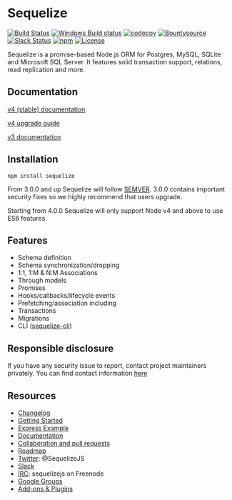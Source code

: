 # Sequelize

[![Build Status](https://travis-ci.org/sequelize/sequelize.svg?branch=master)](https://travis-ci.org/sequelize/sequelize)
[![Windows Build status](https://ci.appveyor.com/api/projects/status/9l1ypgwsp5ij46m3/branch/master?svg=true)](https://ci.appveyor.com/project/sushantdhiman/sequelize/branch/master)
[![codecov](https://codecov.io/gh/sequelize/sequelize/branch/master/graph/badge.svg)](https://codecov.io/gh/sequelize/sequelize)
[![Bountysource](https://www.bountysource.com/badge/team?team_id=955&style=bounties_received)](https://www.bountysource.com/teams/sequelize/issues?utm_source=Sequelize&utm_medium=shield&utm_campaign=bounties_received)
[![Slack Status](http://sequelize-slack.herokuapp.com/badge.svg)](http://sequelize-slack.herokuapp.com/)
[![npm](https://img.shields.io/npm/dm/sequelize.svg?maxAge=2592000)](https://www.npmjs.com/package/sequelize)
[![License](https://img.shields.io/npm/l/sequelize.svg?maxAge=2592000?style=plastic)](https://github.com/sequelize/sequelize/blob/master/LICENSE)

Sequelize is a promise-based Node.js ORM for Postgres, MySQL, SQLite and Microsoft SQL Server. It features solid transaction support, relations, read replication and more.

## Documentation

[v4 (stable) documentation](http://docs.sequelizejs.com)

[v4 upgrade guide](http://docs.sequelizejs.com/manual/tutorial/upgrade-to-v4.html)

[v3 documentation](https://sequelize.readthedocs.io/en/v3/)

## Installation

`npm install sequelize`

From 3.0.0 and up Sequelize will follow [SEMVER](http://semver.org). 3.0.0 contains important security fixes so we highly recommend that users upgrade.

Starting from 4.0.0 Sequelize will only support Node v4 and above to use ES6 features.

## Features

- Schema definition
- Schema synchronization/dropping
- 1:1, 1:M & N:M Associations
- Through models
- Promises
- Hooks/callbacks/lifecycle events
- Prefetching/association including
- Transactions
- Migrations
- CLI ([sequelize-cli](https://github.com/sequelize/cli))

## Responsible disclosure
If you have any security issue to report, contact project maintainers privately. You can find contact information [here](https://github.com/sequelize/sequelize/blob/master/CONTACT.md)

## Resources
- [Changelog](https://github.com/sequelize/sequelize/blob/master/changelog.md)
- [Getting Started](http://docs.sequelizejs.com/manual/installation/getting-started)
- [Express Example](https://github.com/sequelize/express-example)
- [Documentation](http://docs.sequelizejs.com)
- [Collaboration and pull requests](https://github.com/sequelize/sequelize/blob/master/CONTRIBUTING.md)
- [Roadmap](https://github.com/sequelize/sequelize/issues/2869)
- [Twitter](https://twitter.com/SequelizeJS): @SequelizeJS
- [Slack](https://sequelize.slack.com)
- [IRC](http://webchat.freenode.net?channels=sequelizejs): sequelizejs on Freenode
- [Google Groups](https://groups.google.com/forum/#!forum/sequelize)
- [Add-ons & Plugins](https://github.com/sequelize/sequelize/wiki/Add-ons-&-Plugins)
